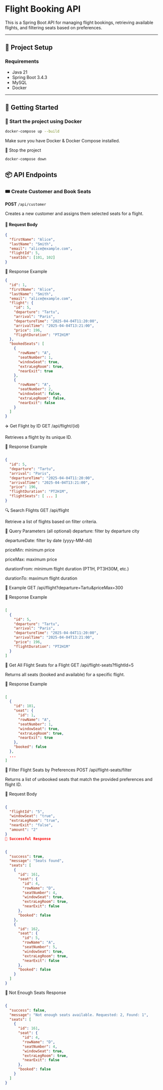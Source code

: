 # Flight Booking API

This is a Spring Boot API for managing flight bookings, retrieving available flights, and filtering seats based on preferences.

---

## 🚀 Project Setup

### Requirements

- Java 21  
- Spring Boot 3.4.3  
- MySQL  
- Docker

---
## 🚀 Getting Started

### 🐳 Start the project using Docker

```bash
docker-compose up --build
```
Make sure you have Docker & Docker Compose installed.

🛑 Stop the project
```bash
docker-compose down
```
## 📦 API Endpoints

### 🎟️ Create Customer and Book Seats

**POST** `/api/customer`

Creates a new customer and assigns them selected seats for a flight.

#### 🔸 Request Body

```json
{
  "firstName": "Alice",
  "lastName": "Smith",
  "email": "alice@example.com",
  "flightId": 5,
  "seatIds": [101, 102]
}
```

🔸 Response Example
```json
{
  "id": 1,
  "firstName": "Alice",
  "lastName": "Smith",
  "email": "alice@example.com",
  "flight": {
    "id": 5,
    "departure": "Tartu",
    "arrival": "Paris",
    "departureTime": "2025-04-04T11:20:00",
    "arrivalTime": "2025-04-04T13:21:00",
    "price": 196,
    "flightDuration": "PT2H1M"
  },
  "bookedSeats": [
    {
      "rowName": "A",
      "seatNumber": 1,
      "windowSeat": true,
      "extraLegRoom": true,
      "nearExit": true
    },
    {
      "rowName": "A",
      "seatNumber": 2,
      "windowSeat": false,
      "extraLegRoom": false,
      "nearExit": false
    }
  ]
}
```
✈️ Get Flight by ID
GET /api/flight/{id}

Retrieves a flight by its unique ID.

🔸 Response Example
```json

{
  "id": 5,
  "departure": "Tartu",
  "arrival": "Paris",
  "departureTime": "2025-04-04T11:20:00",
  "arrivalTime": "2025-04-04T13:21:00",
  "price": 196,
  "flightDuration": "PT2H1M",
  "flightSeats": [ ... ]
}
```

🔍 Search Flights
GET /api/flight

Retrieve a list of flights based on filter criteria.

🔸 Query Parameters (all optional)
departure: filter by departure city

departureDate: filter by date (yyyy-MM-dd)

priceMin: minimum price

priceMax: maximum price

durationFrom: minimum flight duration (PT1H, PT3H30M, etc.)

durationTo: maximum flight duration

🔸 Example
GET /api/flight?departure=Tartu&priceMax=300

🔸 Response Example
```json

[
  {
    "id": 5,
    "departure": "Tartu",
    "arrival": "Paris",
    "departureTime": "2025-04-04T11:20:00",
    "arrivalTime": "2025-04-04T13:21:00",
    "price": 196,
    "flightDuration": "PT2H1M"
  }
]
```
💺 Get All Flight Seats for a Flight
GET /api/flight-seats?flightId=5

Returns all seats (booked and available) for a specific flight.

🔸 Response Example
```json

[
  {
    "id": 101,
    "seat": {
      "id": 1,
      "rowName": "A",
      "seatNumber": 1,
      "windowSeat": true,
      "extraLegRoom": true,
      "nearExit": true
    },
    "booked": false
  },
  ...
]
```
🧠 Filter Flight Seats by Preferences
POST /api/flight-seats/filter

Returns a list of unbooked seats that match the provided preferences and flight ID.

🔸 Request Body
```json

{
  "flightId": "5",
  "windowSeat": "true",
  "extraLegRoom": "true",
  "nearExit": "false",
  "amount": "2"
}
🔸 Successful Response
```

```json

{
  "success": true,
  "message": "Seats found",
  "seats": [
    {
      "id": 161,
      "seat": {
        "id": 4,
        "rowName": "D",
        "seatNumber": 4,
        "windowSeat": true,
        "extraLegRoom": true,
        "nearExit": false
      },
      "booked": false
    },
    {
      "id": 162,
      "seat": {
        "id": 5,
        "rowName": "A",
        "seatNumber": 5,
        "windowSeat": true,
        "extraLegRoom": true,
        "nearExit": false
      },
      "booked": false
    }
  ]
}
```
🔸 Not Enough Seats Response
```json

{
  "success": false,
  "message": "Not enough seats available. Requested: 2, Found: 1",
  "seats": [
    {
      "id": 161,
      "seat": {
        "id": 4,
        "rowName": "D",
        "seatNumber": 4,
        "windowSeat": true,
        "extraLegRoom": true,
        "nearExit": false
      },
      "booked": false
    }
  ]
}
```

